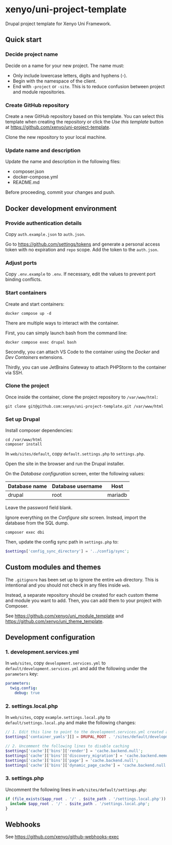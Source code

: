 # xenyo/uni-project-template

Drupal project template for Xenyo Uni Framework.

## Quick start

### Decide project name

Decide on a name for your new project. The name must:

- Only include lowercase letters, digits and hyphens (-).
- Begin with the namespace of the client.
- End with `-project` or `-site`. This is to reduce confusion between project
  and module repositories.

### Create GitHub repository

Create a new GitHub repository based on this template. You can select this
template when creating the repository or click the *Use this template* button at
https://github.com/xenyo/uni-project-template.

Clone the new repository to your local machine.

### Update name and description

Update the name and description in the following files:

- composer.json
- docker-compose.yml
- README.md

Before proceeding, commit your changes and push.

## Docker development environment

### Provide authentication details

Copy `auth.example.json` to `auth.json`.

Go to https://github.com/settings/tokens and generate a personal access token
with no expiration and `repo` scope. Add the token to the `auth.json`.

### Adjust ports

Copy `.env.example` to `.env`. If necessary, edit the values to prevent port
binding conflicts.

### Start containers

Create and start containers:

```
docker compose up -d
```

There are multiple ways to interact with the container.

First, you can simply launch bash from the command line:

```
docker compose exec drupal bash
```

Secondly, you can attach VS Code to the container using the *Docker* and *Dev
Containers* extensions.

Thirdly, you can use JetBrains Gateway to attach PHPStorm to the container via
SSH.

### Clone the project

Once inside the container, clone the project repository to `/var/www/html`:

```
git clone git@github.com:xenyo/uni-project-template.git /var/www/html
```

### Set up Drupal

Install composer dependencies:

```
cd /var/www/html
composer install
```

In `web/sites/default`, copy `default.settings.php` to `settings.php`.

Open the site in the browser and run the Drupal installer.

On the *Database configuration* screen, enter the following values:

| Database name | Database username | Host |
| --- | --- | --- |
| drupal | root | mariadb |

Leave the password field blank.

Ignore everything on the *Configure site* screen. Instead, import the database
from the SQL dump.

```
composer exec dbi
```

Then, update the config sync path in `settings.php` to:

```php
$settings['config_sync_directory'] = '../config/sync';
```

## Custom modules and themes

The `.gitignore` has been set up to ignore the entire `web` directory. This is
intentional and you should not check in any files inside `web`.

Instead, a separate repository should be created for each custom theme and
module you want to add. Then, you can add them to your project with Composer.

See https://github.com/xenyo/uni_module_template and
https://github.com/xenyo/uni_theme_template.

## Development configuration

### 1. development.services.yml

In `web/sites`, copy `development.services.yml` to
`default/development.services.yml` and add the following under the `parameters`
key:

```yml
parameters:
  twig.config:
    debug: true
```

### 2. settings.local.php

In `web/sites`, copy `example.settings.local.php` to
`default/settings.local.php` and make the following changes:

```php
// 1. Edit this line to point to the development.services.yml created above
$settings['container_yamls'][] = DRUPAL_ROOT . '/sites/default/development.services.yml';

// 2. Uncomment the following lines to disable caching
$settings['cache']['bins']['render'] = 'cache.backend.null';
$settings['cache']['bins']['discovery_migration'] = 'cache.backend.memory';
$settings['cache']['bins']['page'] = 'cache.backend.null';
$settings['cache']['bins']['dynamic_page_cache'] = 'cache.backend.null';
```

### 3. settings.php

Uncomment the following lines in `web/sites/default/settings.php`:

```php
if (file_exists($app_root . '/' . $site_path . '/settings.local.php')) {
  include $app_root . '/' . $site_path . '/settings.local.php';
}
```

## Webhooks

See https://github.com/xenyo/github-webhooks-exec
